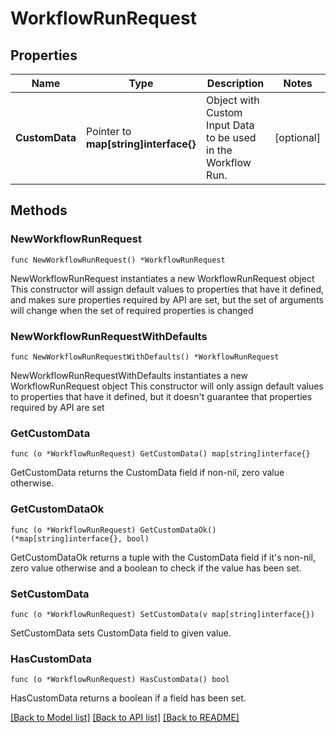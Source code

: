 # WorkflowRunRequest

## Properties

Name | Type | Description | Notes
------------ | ------------- | ------------- | -------------
**CustomData** | Pointer to **map[string]interface{}** | Object with Custom Input Data to be used in the Workflow Run. | [optional] 

## Methods

### NewWorkflowRunRequest

`func NewWorkflowRunRequest() *WorkflowRunRequest`

NewWorkflowRunRequest instantiates a new WorkflowRunRequest object
This constructor will assign default values to properties that have it defined,
and makes sure properties required by API are set, but the set of arguments
will change when the set of required properties is changed

### NewWorkflowRunRequestWithDefaults

`func NewWorkflowRunRequestWithDefaults() *WorkflowRunRequest`

NewWorkflowRunRequestWithDefaults instantiates a new WorkflowRunRequest object
This constructor will only assign default values to properties that have it defined,
but it doesn't guarantee that properties required by API are set

### GetCustomData

`func (o *WorkflowRunRequest) GetCustomData() map[string]interface{}`

GetCustomData returns the CustomData field if non-nil, zero value otherwise.

### GetCustomDataOk

`func (o *WorkflowRunRequest) GetCustomDataOk() (*map[string]interface{}, bool)`

GetCustomDataOk returns a tuple with the CustomData field if it's non-nil, zero value otherwise
and a boolean to check if the value has been set.

### SetCustomData

`func (o *WorkflowRunRequest) SetCustomData(v map[string]interface{})`

SetCustomData sets CustomData field to given value.

### HasCustomData

`func (o *WorkflowRunRequest) HasCustomData() bool`

HasCustomData returns a boolean if a field has been set.


[[Back to Model list]](../README.md#documentation-for-models) [[Back to API list]](../README.md#documentation-for-api-endpoints) [[Back to README]](../README.md)


